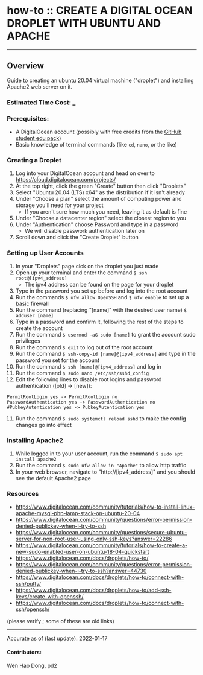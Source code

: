 # how-to :: CREATE A DIGITAL OCEAN DROPLET WITH UBUNTU AND APACHE
---
## Overview
Guide to creating an ubuntu 20.04 virtual machine ("droplet") and installing Apache2 web server on it.

### Estimated Time Cost: _

### Prerequisites:

- A DigitalOcean account (possibly with free credits from the [GitHub student edu pack](https://education.github.com/pack))
- Basic knowledge of terminal commands (like `cd`, `nano`, or the like)

### Creating a Droplet

1. Log into your DigitalOcean account and head on over to https://cloud.digitalocean.com/projects/
2. At the top right, click the green "Create" button then click "Droplets"
3. Select "Ubuntu 20.04 (LTS) x64" as the distribution if it isn't already
4. Under "Choose a plan" select the amount of computing power and storage you'll need for your project
   - If you aren't sure how much you need, leaving it as default is fine
5. Under "Choose a datacenter region" select the closest region to you
6. Under "Authentication" choose Password and type in a password
   - We will disable passwork authentication later on
7. Scroll down and click the "Create Droplet" button

### Setting up User Accounts

1. In your "Droplets" page clck on the droplet you just made
2. Open up your terminal and enter the command `$ ssh root@[ipv4_address]`
   - The ipv4 address can be found on the page for your droplet
3. Type in the password you set up before and log into the root account
4. Run the commands `$ ufw allow OpenSSH` and `$ ufw enable` to set up a basic firewall
5. Run the command (replacing "[name]" with the desired user name) `$ adduser [name]`
6. Type in a password and confirm it, following the rest of the steps to create the account
7. Run the command `$ usermod -aG sudo [name]` to grant the account sudo privileges
8. Run the command `$ exit` to log out of the root account
9. Run the command `$ ssh-copy-id [name]@[ipv4_address]` and type in the password you set for the account
10. Run the command `$ ssh [name]@[ipv4_address]` and log in
11. Run the command `$ sudo nano /etc/ssh/sshd_config`
12. Edit the following lines to disable root logins and password authentication ([old] -> [new]):
   ```
   PermitRootLogin yes -> PermitRootLogin no
   PasswordAuthentication yes -> PasswordAuthentication no
   #PubkeyAutentication yes -> PubkeyAutentication yes
   ```
11. Run the command `$ sudo systemctl reload sshd` to make the config changes go into effect

### Installing Apache2

1. While logged in to your user account, run the command `$ sudo apt install apache2`
2. Run the command `$ sudo ufw allow in "Apache"` to allow http traffic
3. In your web browser, navigate to "http://[ipv4_address]" and you should see the default Apache2 page

### Resources
* https://www.digitalocean.com/community/tutorials/how-to-install-linux-apache-mysql-php-lamp-stack-on-ubuntu-20-04
* https://www.digitalocean.com/community/questions/error-permission-denied-publickey-when-i-try-to-ssh
* https://www.digitalocean.com/community/questions/secure-ubuntu-server-for-non-root-user-using-only-ssh-keys?answer=22286
* https://www.digitalocean.com/community/tutorials/how-to-create-a-new-sudo-enabled-user-on-ubuntu-18-04-quickstart
* https://www.digitalocean.com/docs/droplets/how-to/
* https://www.digitalocean.com/community/questions/error-permission-denied-publickey-when-i-try-to-ssh?answer=44730
* https://www.digitalocean.com/docs/droplets/how-to/connect-with-ssh/putty/
* https://www.digitalocean.com/docs/droplets/how-to/add-ssh-keys/create-with-openssh/
* https://www.digitalocean.com/docs/droplets/how-to/connect-with-ssh/openssh/

(please verify ; some of these are old links)

---

Accurate as of (last update): 2022-01-17

#### Contributors:  
Wen Hao Dong, pd2  
